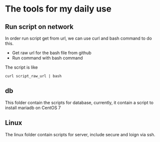 # The tools for my daily use

## Run script on network

In order run script get from url, we can use curl and bash command to do this.

- Get raw url for the bash file from github
- Run command with bash command

The script is like

`curl script_raw_url | bash`

## db

This folder contain the scripts for database, currently, it contain a script to install mariadb on CentOS 7

## Linux

The linux folder contain scripts for server, include secure and loign via ssh.
